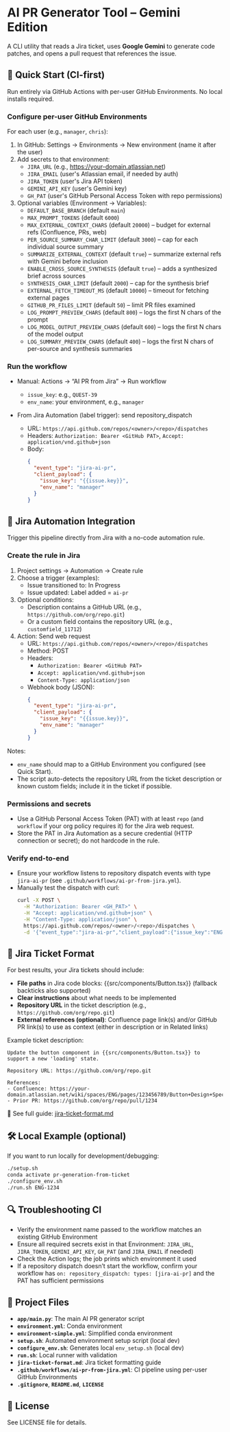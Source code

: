 # AI PR Generator Tool – Gemini Edition

A CLI utility that reads a Jira ticket, uses **Google Gemini** to generate code patches, and opens a pull request that references the issue.

## 🚀 Quick Start (CI-first)

Run entirely via GitHub Actions with per-user GitHub Environments. No local installs required.

### Configure per-user GitHub Environments

For each user (e.g., `manager`, `chris`):

1. In GitHub: Settings → Environments → New environment (name it after the user)
2. Add secrets to that environment:
   - `JIRA_URL` (e.g., https://your-domain.atlassian.net)
   - `JIRA_EMAIL` (user's Atlassian email, if needed by auth)
   - `JIRA_TOKEN` (user's Jira API token)
   - `GEMINI_API_KEY` (user's Gemini key)
   - `GH_PAT` (user's GitHub Personal Access Token with repo permissions)
3. Optional variables (Environment → Variables):
   - `DEFAULT_BASE_BRANCH` (default `main`)
   - `MAX_PROMPT_TOKENS` (default `6000`)
   - `MAX_EXTERNAL_CONTEXT_CHARS` (default `20000`) – budget for external refs (Confluence, PRs, web)
   - `PER_SOURCE_SUMMARY_CHAR_LIMIT` (default `3000`) – cap for each individual source summary
   - `SUMMARIZE_EXTERNAL_CONTEXT` (default `true`) – summarize external refs with Gemini before inclusion
   - `ENABLE_CROSS_SOURCE_SYNTHESIS` (default `true`) – adds a synthesized brief across sources
   - `SYNTHESIS_CHAR_LIMIT` (default `2000`) – cap for the synthesis brief
   - `EXTERNAL_FETCH_TIMEOUT_MS` (default `10000`) – timeout for fetching external pages
   - `GITHUB_PR_FILES_LIMIT` (default `50`) – limit PR files examined
   - `LOG_PROMPT_PREVIEW_CHARS` (default `800`) – logs the first N chars of the prompt
   - `LOG_MODEL_OUTPUT_PREVIEW_CHARS` (default `600`) – logs the first N chars of the model output
   - `LOG_SUMMARY_PREVIEW_CHARS` (default `400`) – logs the first N chars of per-source and synthesis summaries

### Run the workflow

- Manual: Actions → “AI PR from Jira” → Run workflow
  - `issue_key`: e.g., `QUEST-39`
  - `env_name`: your environment, e.g., `manager`

- From Jira Automation (label trigger): send repository_dispatch
  - URL: `https://api.github.com/repos/<owner>/<repo>/dispatches`
  - Headers: `Authorization: Bearer <GitHub PAT>`, `Accept: application/vnd.github+json`
  - Body:
    ```json
    {
      "event_type": "jira-ai-pr",
      "client_payload": {
        "issue_key": "{{issue.key}}",
        "env_name": "manager"
      }
    }
    ```

## 🔗 Jira Automation Integration

Trigger this pipeline directly from Jira with a no-code automation rule.

### Create the rule in Jira

1. Project settings → Automation → Create rule
2. Choose a trigger (examples):
   - Issue transitioned to: In Progress
   - Issue updated: Label added = `ai-pr`
3. Optional conditions:
   - Description contains a GitHub URL (e.g., `https://github.com/org/repo.git`)
   - Or a custom field contains the repository URL (e.g., `customfield_11712`)
4. Action: Send web request
   - URL: `https://api.github.com/repos/<owner>/<repo>/dispatches`
   - Method: POST
   - Headers:
     - `Authorization: Bearer <GitHub PAT>`
     - `Accept: application/vnd.github+json`
     - `Content-Type: application/json`
   - Webhook body (JSON):
     ```json
     {
       "event_type": "jira-ai-pr",
       "client_payload": {
         "issue_key": "{{issue.key}}",
         "env_name": "manager"
       }
     }
     ```

Notes:
- `env_name` should map to a GitHub Environment you configured (see Quick Start).
- The script auto-detects the repository URL from the ticket description or known custom fields; include it in the ticket if possible.

### Permissions and secrets

- Use a GitHub Personal Access Token (PAT) with at least `repo` (and `workflow` if your org policy requires it) for the Jira web request.
- Store the PAT in Jira Automation as a secure credential (HTTP connection or secret); do not hardcode in the rule.

### Verify end-to-end

- Ensure your workflow listens to repository dispatch events with type `jira-ai-pr` (see `.github/workflows/ai-pr-from-jira.yml`).
- Manually test the dispatch with curl:
  ```bash
  curl -X POST \
    -H "Authorization: Bearer <GH_PAT>" \
    -H "Accept: application/vnd.github+json" \
    -H "Content-Type: application/json" \
    https://api.github.com/repos/<owner>/<repo>/dispatches \
    -d '{"event_type":"jira-ai-pr","client_payload":{"issue_key":"ENG-1234","env_name":"manager"}}'
  ```

## 📝 Jira Ticket Format

For best results, your Jira tickets should include:

- **File paths** in Jira code blocks: {{src/components/Button.tsx}} (fallback backticks also supported)
- **Clear instructions** about what needs to be implemented
- **Repository URL** in the ticket description (e.g., `https://github.com/org/repo.git`)
- **External references (optional)**: Confluence page link(s) and/or GitHub PR link(s) to use as context (either in description or in Related links)

Example ticket description:
```
Update the button component in {{src/components/Button.tsx}} to support a new 'loading' state.

Repository URL: https://github.com/org/repo.git

References:
- Confluence: https://your-domain.atlassian.net/wiki/spaces/ENG/pages/123456789/Button+Design+Spec
- Prior PR: https://github.com/org/repo/pull/1234
```

📖 See full guide: [jira-ticket-format.md](jira-ticket-format.md)

## 🛠 Local Example (optional)

If you want to run locally for development/debugging:

```bash
./setup.sh
conda activate pr-generation-from-ticket
./configure_env.sh
./run.sh ENG-1234
```

## 🔍 Troubleshooting CI

- Verify the environment name passed to the workflow matches an existing GitHub Environment
- Ensure all required secrets exist in that Environment: `JIRA_URL`, `JIRA_TOKEN`, `GEMINI_API_KEY`, `GH_PAT` (and `JIRA_EMAIL` if needed)
- Check the Action logs; the job prints which environment it used
- If a repository dispatch doesn’t start the workflow, confirm your workflow has `on: repository_dispatch: types: [jira-ai-pr]` and the PAT has sufficient permissions

## 📁 Project Files

- **`app/main.py`**: The main AI PR generator script
- **`environment.yml`**: Conda environment
- **`environment-simple.yml`**: Simplified conda environment
- **`setup.sh`**: Automated environment setup script (local dev)
- **`configure_env.sh`**: Generates local `env_setup.sh` (local dev)
- **`run.sh`**: Local runner with validation
- **`jira-ticket-format.md`**: Jira ticket formatting guide
- **`.github/workflows/ai-pr-from-jira.yml`**: CI pipeline using per-user GitHub Environments
- **`.gitignore`**, **`README.md`**, **`LICENSE`**

## 📄 License

See LICENSE file for details.